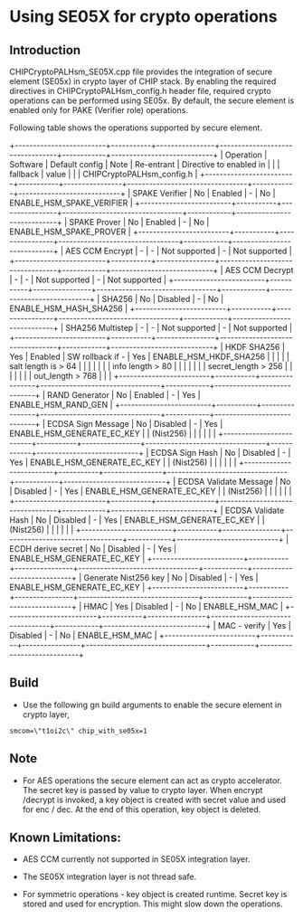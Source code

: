 # Using SE05X for crypto operations

## Introduction

CHIPCryptoPALHsm_SE05X.cpp file provides the integration of secure element
(SE05x) in crypto layer of CHIP stack. By enabling the required directives in
CHIPCryptoPALHsm_config.h header file, required crypto operations can be
performed using SE05x. By default, the secure element is enabled only for PAKE
(Verifier role) operations.

Following table shows the operations supported by secure element.

+-------------------------+-----------+----------------+---------------------------------+------------+----------------------------+
| Operation | Software | Default config | Note | Re-entrant | Directive to
enabled in | | | fallback | value | | | CHIPCryptoPALHsm_config.h |
+-------------------------+-----------+----------------+---------------------------------+------------+----------------------------+
| SPAKE Verifier | No | Enabled | - | No | ENABLE_HSM_SPAKE_VERIFIER |
+-------------------------+-----------+----------------+---------------------------------+------------+----------------------------+
| SPAKE Prover | No | Enabled | - | No | ENABLE_HSM_SPAKE_PROVER |
+-------------------------+-----------+----------------+---------------------------------+------------+----------------------------+
| AES CCM Encrypt | - | - | Not supported | - | Not supported |
+-------------------------+-----------+----------------+---------------------------------+------------+----------------------------+
| AES CCM Decrypt | - | - | Not supported | - | Not supported |
+-------------------------+-----------+----------------+---------------------------------+------------+----------------------------+
| SHA256 | No | Disabled | - | No | ENABLE_HSM_HASH_SHA256 |
+-------------------------+-----------+----------------+---------------------------------+------------+----------------------------+
| SHA256 Multistep | - | - | Not supported | - | Not supported |
+-------------------------+-----------+----------------+---------------------------------+------------+----------------------------+
| HKDF SHA256 | Yes | Enabled | SW rollback if - | Yes | ENABLE_HSM_HKDF_SHA256
| | | | | salt length is > 64 | | | | | | | info length > 80 | | | | | | |
secret_length > 256 | | | | | | | out_length > 768 | | |
+-------------------------+-----------+----------------+---------------------------------+------------+----------------------------+
| RAND Generator | No | Enabled | - | Yes | ENABLE_HSM_RAND_GEN |
+-------------------------+-----------+----------------+---------------------------------+------------+----------------------------+
| ECDSA Sign Message | No | Disabled | - | Yes | ENABLE_HSM_GENERATE_EC_KEY | |
(Nist256) | | | | | |
+-------------------------+-----------+----------------+---------------------------------+------------+----------------------------+
| ECDSA Sign Hash | No | Disabled | - | Yes | ENABLE_HSM_GENERATE_EC_KEY | |
(Nist256) | | | | | |
+-------------------------+-----------+----------------+---------------------------------+------------+----------------------------+
| ECDSA Validate Message | No | Disabled | - | Yes | ENABLE_HSM_GENERATE_EC_KEY
| | (Nist256) | | | | | |
+-------------------------+-----------+----------------+---------------------------------+------------+----------------------------+
| ECDSA Validate Hash | No | Disabled | - | Yes | ENABLE_HSM_GENERATE_EC_KEY | |
(Nist256) | | | | | |
+-------------------------+-----------+----------------+---------------------------------+------------+----------------------------+
| ECDH derive secret | No | Disabled | - | Yes | ENABLE_HSM_GENERATE_EC_KEY |
+-------------------------+-----------+----------------+---------------------------------+------------+----------------------------+
| Generate Nist256 key | No | Disabled | - | Yes | ENABLE_HSM_GENERATE_EC_KEY |
+-------------------------+-----------+----------------+---------------------------------+------------+----------------------------+
| HMAC | Yes | Disabled | - | No | ENABLE_HSM_MAC |
+-------------------------+-----------+----------------+---------------------------------+------------+----------------------------+
| MAC - verify | Yes | Disabled | - | No | ENABLE_HSM_MAC |
+-------------------------+-----------+----------------+---------------------------------+------------+----------------------------+

## Build

-   Use the following gn build arguments to enable the secure element in crypto
    layer,

```
smcom=\"t1oi2c\" chip_with_se05x=1
```

## Note

-   For AES operations the secure element can act as crypto accelerator. The
    secret key is passed by value to crypto layer. When encrypt /decrypt is
    invoked, a key object is created with secret value and used for enc / dec.
    At the end of this operation, key object is deleted.

## Known Limitations:

-   AES CCM currently not supported in SE05X integration layer.

-   The SE05X integration layer is not thread safe.

-   For symmetric operations - key object is created runtime. Secret key is
    stored and used for encryption. This might slow down the operations.
